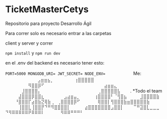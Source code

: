 # TicketMasterCetys
Repositorio para proyecto Desarrollo Ágil


Para correr solo es necesario entrar a las carpetas 

client y server y correr

`npm install` y `npm run dev`

en el .env del backend es necesario tener esto:

`PORT=5000
MONGODB_URI=
JWT_SECRET=
NODE_ENV=
`
ㅤㅤㅤㅤㅤㅤMe:ㅤㅤㅤㅤㅤㅤㅤ 
⠀⠀⠀⠀⠀⠀⠀⣠⣶⣶⣦⡀
⠀⠀⠀⠀⠀⠀⢰⣿⣿⣿⣿⣿⠀⠀⠀⠀⠀⠀⠀⠀⠀⠀⠀⠀
⠀⠀⠀⠀⠀⠀⠀⠻⣿⣿⡿⠋⠀⠀⠀⠀⠀⠀⠀⠀⠀⠀⠀⠀
⠀⠀⠀⠀⠀⠀⣴⣶⣶⣄⠀⠀⠀⠀⠀⠀⠀⠀⠀⠀⠀⠀⠀⠀
⠀⠀⠀⠀⠀⣸⣿⣿⣿⣿⡄⠀⠀⠀⠀⠀⠀⠀⠀⠀⠀⠀⠀⠀
⠀⠀⠀⠀⢀⣿⣿⣿⣿⣿⣧⠀⠀⠀. *Todo el team
⠀⠀⠀⠀⣼⣿⣿⣿⡿⣿⣿⣆⠀⠀⠀⠀⠀⠀⣠⣴⣶⣤⡀⠀
⠀⠀⠀⢰⣿⣿⣿⣿⠃⠈⢻⣿⣦⠀⠀⠀⠀⣸⣿⣿⣿⣿⣷⠀
⠀⠀⠀⠘⣿⣿⣿⡏⣴⣿⣷⣝⢿⣷⢀⠀⢀⣿⣿⣿⣿⡿⠋⠀
⠀⠀⠀⠀⢿⣿⣿⡇⢻⣿⣿⣿⣷⣶⣿⣿⣿⣿⣿⣷⠀⠀⠀⠀
⠀⠀⠀⠀⢸⣿⣿⣇⢸⣿⣿⡟⠙⠛⠻⣿⣿⣿⣿⡇⠀⠀⠀⠀
⣴⣿⣿⣿⣿⣿⣿⣿⣠⣿⣿⡇⠀⠀⠀⠉⠛⣽⣿⣇⣀⣀⣀⠀
⠙⠻⠿⠿⠿⠿⠿⠟⠿⠿⠿⠇⠀⠀⠀⠀⠀⠻⠿⠿⠛⠛⠛⠃

